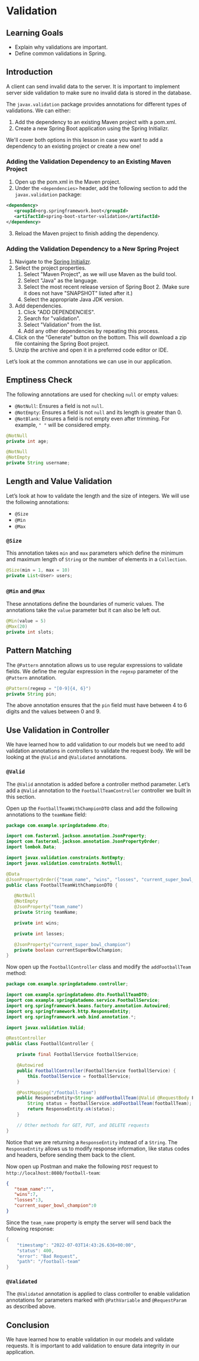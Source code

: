 # Validation

## Learning Goals

- Explain why validations are important.
- Define common validations in Spring.

## Introduction

A client can send invalid data to the server. It is important to implement
server side validation to make sure no invalid data is stored in the database.

The `javax.validation` package provides annotations for different types of
validations. We can either:

1. Add the dependency to an existing Maven project with a pom.xml.
2. Create a new Spring Boot application using the Spring Initializr.

We'll cover both options in this lesson in case you want to add a dependency to
an existing project or create a new one!

### Adding the Validation Dependency to an Existing Maven Project

1. Open up the pom.xml in the Maven project.
2. Under the `<dependencies>` header, add the following section to add the
   `javax.validation` package:

```xml
<dependency>
   <groupId>org.springframework.boot</groupId>
   <artifactId>spring-boot-starter-validation</artifactId>
</dependency>
```

3. Reload the Maven project to finish adding the dependency.

### Adding the Validation Dependency to a New Spring Project

1. Navigate to the [Spring Initializr](https://start.spring.io/).
2. Select the project properties.
    1. Select "Maven Project", as we will use Maven as the build tool.
    2. Select "Java" as the language.
    3. Select the most recent release version of Spring Boot 2. (Make sure it does
       not have "SNAPSHOT" listed after it.)
    4. Select the appropriate Java JDK version.
3. Add dependencies.
    1. Click "ADD DEPENDENCIES".
    2. Search for "validation".
    3. Select "Validation" from the list.
    4. Add any other dependencies by repeating this process.
4. Click on the “Generate” button on the bottom. This will download a zip file
   containing the Spring Boot project.
5. Unzip the archive and open it in a preferred code editor or IDE.

Let’s look at the common annotations we can use in our application.

## Emptiness Check

The following annotations are used for checking `null` or empty values:

- `@NotNull`: Ensures a field is not `null`.
- `@NotEmpty`: Ensures a field is not `null` and its length is greater than 0.
- `@NotBlank`: Ensures a field is not empty even after trimming. For example,
  `" "` will be considered empty.

```java
@NotNull
private int age;

@NotNull
@NotEmpty
private String username;
```

## Length and Value Validation

Let’s look at how to validate the length and the size of integers. We will use
the following annotations:

- `@Size`
- `@Min`
- `@Max`

### `@Size`

This annotation takes `min` and `max` parameters which define the minimum and
maximum length of `String` or the number of elements in a `Collection`.

```java
@Size(min = 1, max = 10)
private List<User> users;
```

### `@Min` and `@Max`

These annotations define the boundaries of numeric values. The annotations take
the `value` parameter but it can also be left out.

```java
@Min(value = 5)
@Max(20)
private int slots;
```

## Pattern Matching

The `@Pattern` annotation allows us to use regular expressions to validate
fields. We define the regular expression in the `regexp` parameter of the
`@Pattern` annotation.

```java
@Pattern(regexp = "[0-9]{4, 6}")
private String pin;
```

The above annotation ensures that the `pin` field must have between 4 to 6
digits and the values between 0 and 9.

## Use Validation in Controller

We have learned how to add validation to our models but we need to add
validation annotations in controllers to validate the request body. We will be
looking at the `@Valid` and `@Validated` annotations.

### `@Valid`

The `@Valid` annotation is added before a controller method parameter. Let’s add
a `@Valid` annotation to the `FootballTeamController` controller we built in
this section.

Open up the `FootballTeamWithChampionDTO` class and add the following
annotations to the `teamName` field:

```java
package com.example.springdatademo.dto;

import com.fasterxml.jackson.annotation.JsonProperty;
import com.fasterxml.jackson.annotation.JsonPropertyOrder;
import lombok.Data;

import javax.validation.constraints.NotEmpty;
import javax.validation.constraints.NotNull;

@Data
@JsonPropertyOrder({"team_name", "wins", "losses", "current_super_bowl_champion"})
public class FootballTeamWithChampionDTO {

   @NotNull
   @NotEmpty
   @JsonProperty("team_name")
   private String teamName;

   private int wins;

   private int losses;

   @JsonProperty("current_super_bowl_champion")
   private boolean currentSuperBowlChampion;
}
```

Now open up the `FootballController` class and modify the `addFootballTeam`
method:

```java
package com.example.springdatademo.controller;

import com.example.springdatademo.dto.FootballTeamDTO;
import com.example.springdatademo.service.FootballService;
import org.springframework.beans.factory.annotation.Autowired;
import org.springframework.http.ResponseEntity;
import org.springframework.web.bind.annotation.*;

import javax.validation.Valid;

@RestController
public class FootballController {

    private final FootballService footballService;

    @Autowired
    public FootballController(FootballService footballService) {
        this.footballService = footballService;
    }

    @PostMapping("/football-team")
    public ResponseEntity<String> addFootballTeam(@Valid @RequestBody FootballTeamWithChampionDTO footballTeam) {
        String status = footballService.addFootballTeam(footballTeam);
        return ResponseEntity.ok(status);
    }

    // Other methods for GET, PUT, and DELETE requests
}
```

Notice that we are returning a `ResponseEntity` instead of a `String`.
The `ResponseEntity` allows us to modify response information, like status
codes and headers, before sending them back to the client.

Now open up Postman and make the following `POST` request to
`http://localhost:8080/football-team`:

```json
{
   "team_name":"",
   "wins":7,
   "losses":3,
   "current_super_bowl_champion":0
}
```

Since the `team_name` property is empty the server will send back the following
response:

```java
{
    "timestamp": "2022-07-03T14:43:26.636+00:00",
    "status": 400,
    "error": "Bad Request",
    "path": "/football-team"
}
```

### `@Validated`

The `@Validated` annotation is applied to class controller to enable validation
annotations for parameters marked with `@PathVariable` and `@RequestParam` as
described above.

## Conclusion

We have learned how to enable validation in our models and validate requests. It
is important to add validation to ensure data integrity in our application.
